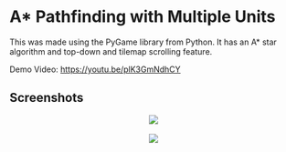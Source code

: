 # A* Pathfinding with Multiple Units

This was made using the PyGame library from Python. It has an A* star algorithm and top-down and tilemap scrolling feature.

Demo Video: https://youtu.be/plK3GmNdhCY

## Screenshots
<p align="center">
  <img src="https://github.com/zEuS-0390/Multiple-Units-Pathfinding/blob/main/images/screenshots/image_sample_1.png"><br><br>
  <img src="https://github.com/zEuS-0390/Multiple-Units-Pathfinding/blob/main/images/screenshots/image_sample_2.png">
</p>
